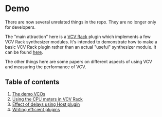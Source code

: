# Demo

There are now several unrelated things in the repo. They are no longer only for developers.

The "main attraction" here is a [VCV Rack](https://vcvrack.com) plugin which implements a few VCV Rack synthesizer modules. It's intended to demonstrate how to make a basic VCV Rack plugin rather than an actual "useful" synthesizer module. It can be found [here](./demo-readme.md).

The other things here are some papers on different aspects of using VCV and measuring the performance of VCV.

## Table of contents

1. [The demo VCOs](./demo-readme.md)
2. [Using the CPU meters in VCV Rack](./docs/cpu-meters.md)
3. [Effect of delays using Host plugin](./docs/host-delay.md)
4. [Writing efficient plugins](./docs/efficient-plugins.md)
